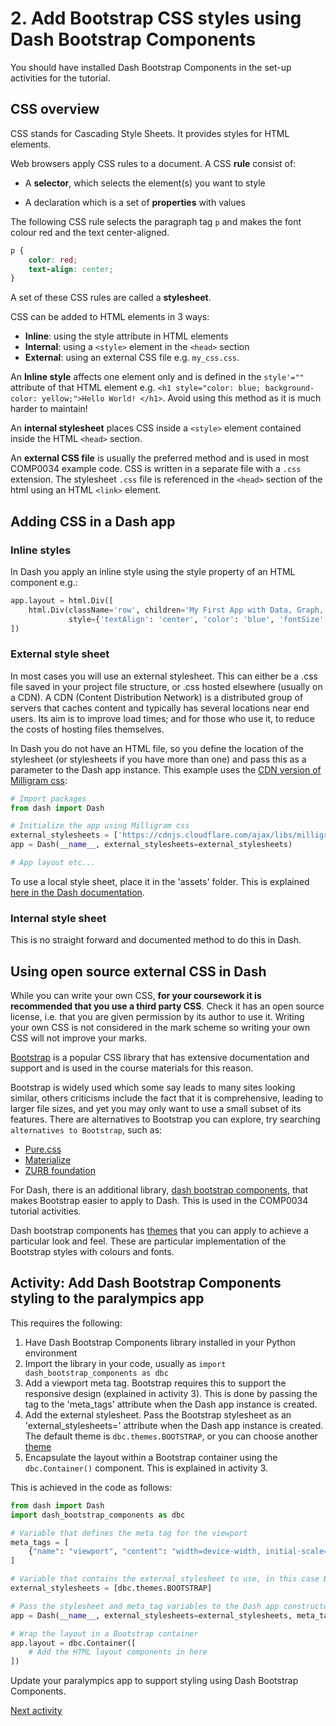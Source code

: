 # 2. Add Bootstrap CSS styles using Dash Bootstrap Components

You should have installed Dash Bootstrap Components in the set-up activities for the tutorial.

## CSS overview

CSS stands for Cascading Style Sheets. It provides styles for HTML elements.

Web browsers apply CSS rules to a document. A CSS **rule** consist of:

- A **selector**, which selects the element(s) you want to style

- A declaration which is a set of **properties** with values

The following CSS rule selects the paragraph tag `p` and makes the font colour red and the text center-aligned.

```css
p {
    color: red;
    text-align: center;
}
```

A set of these CSS rules are called a **stylesheet**.

CSS can be added to HTML elements in 3 ways:

- **Inline**: using the style attribute in HTML elements
- **Internal**: using a `<style>` element in the `<head>` section
- **External**: using an external CSS file e.g. `my_css.css`.

An **Inline style** affects one element only and is defined in the `style'=""` attribute of that HTML element
e.g. `<h1 style="color: blue; background-color: yellow;">Hello World! </h1>`. Avoid using this method as it is much
harder to maintain!

An **internal stylesheet** places CSS inside a `<style>` element contained inside the HTML `<head>` section.

An **external CSS file** is usually the preferred method and is used in most COMP0034 example code. CSS is
written in a separate file with a `.css` extension.
The stylesheet `.css` file is referenced in the `<head>` section of the html using an HTML `<link>` element.

## Adding CSS in a Dash app

### Inline styles

In Dash you apply an inline style using the style property of an HTML component e.g.:

```python
app.layout = html.Div([
    html.Div(className='row', children='My First App with Data, Graph, and Controls',
             style={'textAlign': 'center', 'color': 'blue', 'fontSize': 30}),
])
```

### External style sheet

In most cases you will use an external stylesheet. This can either be a .css file saved in your project file structure,
or .css hosted elsewhere (usually on a CDN). A CDN (Content Distribution Network) is a
distributed group of servers that caches content and typically has several locations near end users. Its aim is to
improve load times; and for those who use it, to reduce the costs of hosting files themselves.

In Dash you do not have an HTML file, so you define the location of the stylesheet (or stylesheets if you have more than
one) and pass this as a parameter to the Dash app instance. This example uses
the [CDN version of Milligram css](https://milligram.io):

```python
# Import packages
from dash import Dash

# Initialize the app using Milligram css
external_stylesheets = ['https://cdnjs.cloudflare.com/ajax/libs/milligram/1.4.1/milligram.css']
app = Dash(__name__, external_stylesheets=external_stylesheets)

# App layout etc...
```

To use a local style sheet, place it in the 'assets' folder. This is
explained [here in the Dash documentation](https://dash.plotly.com/external-resources).

### Internal style sheet

This is no straight forward and documented method to do this in Dash.

## Using open source external CSS in Dash

While you can write your own CSS, **for your coursework it is recommended that you use a third party CSS**. Check it has
an open source license, i.e. that you are given permission by its author to use it. Writing your own CSS is not
considered in the mark scheme so writing your own CSS will not improve your marks.

[Bootstrap](https://getbootstrap.com/docs/5.3/getting-started/introduction/#quick-start) is a popular CSS library that
has extensive documentation and support and is used in the course materials for
this reason.

Bootstrap is widely used which some say leads to many sites looking similar, others criticisms include the fact that it
is comprehensive, leading to larger file sizes, and yet you may only want to use a small subset of its features. There
are alternatives to Bootstrap you can explore, try searching `alternatives to Bootstrap`, such as:

- [Pure.css](https://purecss.io/start/)
- [Materialize](https://materializecss.com/getting-started.html)
- [ZURB foundation](https://foundation.zurb.com/)

For Dash, there is an additional
library, [dash bootstrap components](https://dash-bootstrap-components.opensource.faculty.ai), that makes Bootstrap
easier to apply to Dash. This is used in the COMP0034 tutorial activities.

Dash bootstrap components has
[themes](https://dash-bootstrap-components.opensource.faculty.ai/docs/themes/) that you can apply to achieve a
particular look and feel. These are particular implementation of the Bootstrap styles with colours and fonts.

## Activity: Add Dash Bootstrap Components styling to the paralympics app

This requires the following:

1. Have Dash Bootstrap Components library installed in your Python environment
2. Import the library in your code, usually as `import dash_bootstrap_components as dbc`
3. Add a viewport meta tag. Bootstrap requires this to support the responsive design (explained in activity 3). This is done by
   passing the tag to the 'meta_tags' attribute when the Dash app instance is created.
4. Add the external stylesheet. Pass the Bootstrap stylesheet as an 'external_stylesheets=' attribute when the Dash app
   instance is created. The default theme is `dbc.themes.BOOTSTRAP`, or you can choose
   another [theme](https://dash-bootstrap-components.opensource.faculty.ai/docs/themes/)
5. Encapsulate the layout within a Bootstrap container using the `dbc.Container()` component. This is explained in activity 3.

This is achieved in the code as follows:

```python
from dash import Dash
import dash_bootstrap_components as dbc

# Variable that defines the meta tag for the viewport
meta_tags = [
    {"name": "viewport", "content": "width=device-width, initial-scale=1"},
]

# Variable that contains the external_stylesheet to use, in this case Bootstrap styling from dash bootstrap components (dbc)
external_stylesheets = [dbc.themes.BOOTSTRAP]

# Pass the stylesheet and meta_tag variables to the Dash app constructor
app = Dash(__name__, external_stylesheets=external_stylesheets, meta_tags=meta_tags)

# Wrap the layout in a Bootstrap container
app.layout = dbc.Container([
    # Add the HTML layout components in here
])
```

Update your paralympics app to support styling using Dash Bootstrap Components.

[Next activity](1-2-add-bootstrap.md)